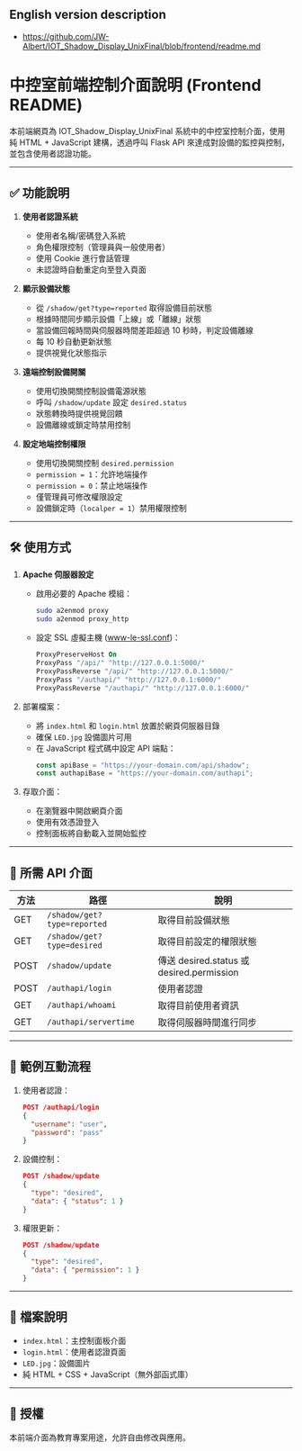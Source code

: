 ## English version description
- https://github.com/JW-Albert/IOT_Shadow_Display_UnixFinal/blob/frontend/readme.md

# 中控室前端控制介面說明 (Frontend README)

本前端網頁為 IOT_Shadow_Display_UnixFinal 系統中的中控室控制介面，使用純 HTML + JavaScript 建構，透過呼叫 Flask API 來達成對設備的監控與控制，並包含使用者認證功能。

---

## ✅ 功能說明

1. **使用者認證系統**
   - 使用者名稱/密碼登入系統
   - 角色權限控制（管理員與一般使用者）
   - 使用 Cookie 進行會話管理
   - 未認證時自動重定向至登入頁面

2. **顯示設備狀態**
   - 從 `/shadow/get?type=reported` 取得設備目前狀態
   - 根據時間同步顯示設備「上線」或「離線」狀態
   - 當設備回報時間與伺服器時間差距超過 10 秒時，判定設備離線
   - 每 10 秒自動更新狀態
   - 提供視覺化狀態指示

3. **遠端控制設備開關**
   - 使用切換開關控制設備電源狀態
   - 呼叫 `/shadow/update` 設定 `desired.status`
   - 狀態轉換時提供視覺回饋
   - 設備離線或鎖定時禁用控制

4. **設定地端控制權限**
   - 使用切換開關控制 `desired.permission`
   - `permission = 1`：允許地端操作
   - `permission = 0`：禁止地端操作
   - 僅管理員可修改權限設定
   - 設備鎖定時（`localper = 1`）禁用權限控制

---

## 🛠️ 使用方式

1. **Apache 伺服器設定**
   - 啟用必要的 Apache 模組：
     ```bash
     sudo a2enmod proxy
     sudo a2enmod proxy_http
     ```
   - 設定 SSL 虛擬主機 (www-le-ssl.conf)：
     ```apache
     ProxyPreserveHost On
     ProxyPass "/api/" "http://127.0.0.1:5000/"
     ProxyPassReverse "/api/" "http://127.0.0.1:5000/"
     ProxyPass "/authapi/" "http://127.0.0.1:6000/"
     ProxyPassReverse "/authapi/" "http://127.0.0.1:6000/"
     ```

2. 部署檔案：
   - 將 `index.html` 和 `login.html` 放置於網頁伺服器目錄
   - 確保 `LED.jpg` 設備圖片可用
   - 在 JavaScript 程式碼中設定 API 端點：
     ```js
     const apiBase = "https://your-domain.com/api/shadow";
     const authapiBase = "https://your-domain.com/authapi";
     ```

3. 存取介面：
   - 在瀏覽器中開啟網頁介面
   - 使用有效憑證登入
   - 控制面板將自動載入並開始監控

---

## 🔧 所需 API 介面

| 方法 | 路徑                        | 說明                                      |
| ---- | --------------------------- | ----------------------------------------- |
| GET  | `/shadow/get?type=reported` | 取得目前設備狀態                          |
| GET  | `/shadow/get?type=desired`  | 取得目前設定的權限狀態                    |
| POST | `/shadow/update`            | 傳送 desired.status 或 desired.permission |
| POST | `/authapi/login`            | 使用者認證                                |
| GET  | `/authapi/whoami`           | 取得目前使用者資訊                        |
| GET  | `/authapi/servertime`       | 取得伺服器時間進行同步                    |

---

## 🧪 範例互動流程

1. 使用者認證：
   ```json
   POST /authapi/login
   {
     "username": "user",
     "password": "pass"
   }
   ```

2. 設備控制：
   ```json
   POST /shadow/update
   {
     "type": "desired",
     "data": { "status": 1 }
   }
   ```

3. 權限更新：
   ```json
   POST /shadow/update
   {
     "type": "desired",
     "data": { "permission": 1 }
   }
   ```

---

## 📁 檔案說明

- `index.html`：主控制面板介面
- `login.html`：使用者認證頁面
- `LED.jpg`：設備圖片
- 純 HTML + CSS + JavaScript（無外部函式庫）

---

## 📜 授權

本前端介面為教育專案用途，允許自由修改與應用。
